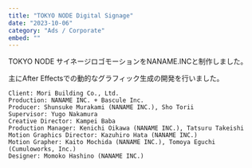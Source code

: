 ```yaml
---
title: "TOKYO NODE Digital Signage"
date: "2023-10-06"
category: "Ads / Corporate"
embed: ""
---
```



TOKYO NODE サイネージロゴモーションをNANAME.INCと制作しました。

主にAfter Effectsでの動的なグラフィック生成の開発を行いました。

```plaintext
Client: Mori Building Co., Ltd.
Production: NANAME INC. + Bascule Inc.
Producer: Shunsuke Murakami (NANAME INC.), Sho Torii
Supervisor: Yugo Nakamura 
Creative Director: Kampei Baba
Production Manager: Kenichi Oikawa (NANAME INC.), Tatsuru Takeishi
Motion Graphics Director: Kazuhiro Hata (NANAME INC.)
Motion Grapher: Kaito Mochida (NANAME INC.), Tomoya Eguchi (Cumuloworks, Inc.)
Designer: Momoko Hashino (NANAME INC.)
```
